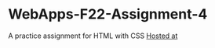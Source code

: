 # WebApps-F22-Assignment-4
A practice assignment for HTML with CSS
[Hosted at]( https://44-563-web-apps-f22.github.io/44563-webapps-assignment-4-Harika-Reddy-Kondam/opera.html)